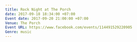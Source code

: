 ```yaml
---
title: Rock Night at The Porch
date: 2017-09-18 18:34:00 +07:00
Event date: 2017-09-20 21:00:00 +07:00
Venue: The Porch
Event URL: https://www.facebook.com/events/114491529220905
Genre: music
---
```


